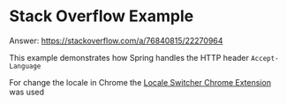 # Stack Overflow Example

Answer: https://stackoverflow.com/a/76840815/22270964

This example demonstrates how Spring handles the HTTP header `Accept-Language`

For change the locale in Chrome the [Locale Switcher Chrome Extension](https://chrome.google.com/webstore/detail/locale-switcher/kngfjpghaokedippaapkfihdlmmlafcc) was used
